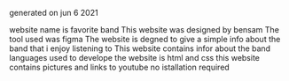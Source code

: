 generated on jun 6 2021

website name is favorite band
This website was designed by bensam
The tool used was figma 
The website is degned to give  a simple info about the band that i enjoy listening to 
This website contains infor about the band 
languages used to develope the website is 
               html and css
this website contains pictures and links to youtube
no istallation required